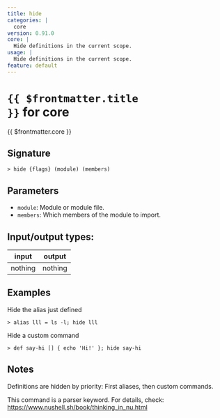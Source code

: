 ```yaml
---
title: hide
categories: |
  core
version: 0.91.0
core: |
  Hide definitions in the current scope.
usage: |
  Hide definitions in the current scope.
feature: default
---
```

<!-- This file is automatically generated. Please edit the command in https://github.com/nushell/nushell instead. -->

# <code>{{ $frontmatter.title }}</code> for core

<div class='command-title'>{{ $frontmatter.core }}</div>

## Signature

```> hide {flags} (module) (members)```

## Parameters

 -  `module`: Module or module file.
 -  `members`: Which members of the module to import.


## Input/output types:

| input   | output  |
| ------- | ------- |
| nothing | nothing |

## Examples

Hide the alias just defined
```nu
> alias lll = ls -l; hide lll

```

Hide a custom command
```nu
> def say-hi [] { echo 'Hi!' }; hide say-hi

```

## Notes
Definitions are hidden by priority: First aliases, then custom commands.

This command is a parser keyword. For details, check:
  https://www.nushell.sh/book/thinking_in_nu.html